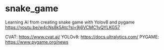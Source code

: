 # snake_game
Learning AI from creating snake game with Yolov8 and pygame
https://youtu.be/w4cNs8k5Atc?si=9j6VCMC1vQYLKG57

CVAT: https://www.cvat.ai/
YOLOv8: https://docs.ultralytics.com/
PYGAME: https://www.pygame.org/news

